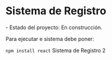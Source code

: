 <h1>Sistema de Registro</h1>
- Estado del proyecto: En construcción.

Para ejecutar e sistema debe poner:

```npm install react```
Sistema de Registro 2
